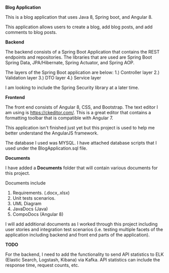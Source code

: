 <b> Blog Application</b>

This is a blog application that uses Java 8, Spring boot, and Angular 8.

This application allows users to create a blog, add blog posts, and add comments to blog posts.

<b>Backend</b>

The backend consists of a Spring Boot Application that contains the REST endpoints and repositories.
The libraries that are used are Spring Boot Spring Data, JPA/Hibernate, Spring Actuator, and Spring AOP.

The layers of the Spring Boot application are below:
1.) Controller layer
2.) Validation layer
3.) DTO layer
4.) Service layer

I am looking to include the Spring Security library at a later time.

<b>Frontend</b>

The front end consists of Angular 8, CSS, and Bootstrap.
The text editor I am using is https://ckeditor.com/. This is a great editor that contains a formatting toolbar that is compatible with Angular 7.

This application isn't finished just yet but this project is used to help me better understand the AngularJS framework.

The database I used was MYSQL. I have attached database scripts that I used under the BlogApplication.sql file.

<b>Documents</b>

I have added a <b>Documents</b> folder that will contain various documents for this project.

Documents include

1. Requirements. (.docx,.xlsx)
2. Unit tests scenarios.
3. UML Diagram
4. JavaDocs (Java)
5. CompoDocs (Angular 8)

I will add additional documents as I worked through this project including user stories and integration test scenarios (i.e. testing multiple facets of the application including backend and front end parts of the application).

<b>TODO</b>

For the backend, I need to add the functionality to send API statistics to ELK (Elastic Search, Logstash, Kibana) via Kafka.
API statistics can include the response time, request counts, etc.
